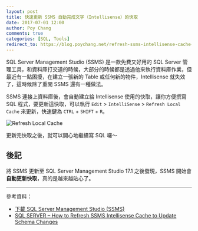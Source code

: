 ```yaml
---
layout: post
title: 快速更新 SSMS 自動完成文字（Intellisense）的快取
date: 2017-07-01 12:00
author: Poy Chang
comments: true
categories: [SQL, Tools]
redirect_to: https://blog.poychang.net/refresh-ssms-intellisense-cache-to-update-scheme/
---
```


SQL Server Management Studio (SSMS) 是一款免費又好用的 SQL Server 管理工具，和資料庫打交道的時候，大部分的時候都是透過他來執行資料庫作業，但最近有一點困擾，在建立一張新的 Table 或任何新的物件，Intellisense 就失效了，這時候除了重開 SSMS 還有一種做法。

SSMS 連接上資料庫後，會自動建立給 Intellisense 使用的快取，讓你方便撰寫 SQL 程式，要更新這快取，可以執行 `Edit` > `IntelliSense` > `Refresh Local Cache` 來更新，快速鍵為 `CTRL` + `SHIFT` + `R`。

![Refresh Local Cache](http://i.imgur.com/0PeYse1.png)

更新完快取之後，就可以開心地繼續寫 SQL 囉～

## 後記

將 SSMS 更新至 SQL Server Management Studio 17.1 之後發現，SSMS 開始會**自動更新快取**，真的是越來越貼心了。

----------

參考資料：

* [下載 SQL Server Management Studio (SSMS)](https://docs.microsoft.com/zh-tw/sql/ssms/download-sql-server-management-studio-ssms?WT.mc_id=DT-MVP-5003022)
* [SQL SERVER – How to Refresh SSMS Intellisense Cache to Update Schema Changes](https://blog.sqlauthority.com/2013/07/04/sql-server-how-to-refresh-ssms-intellisense-cache-to-update-schema-changes/)